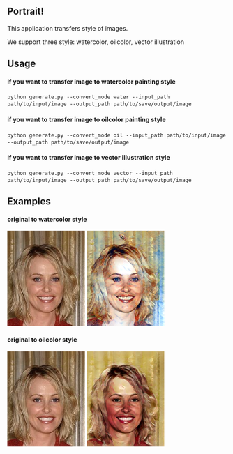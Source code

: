 Portrait! 
---
This application transfers style of images.

We support three style: watercolor, oilcolor, vector illustration



Usage
---

#### if you want to transfer image to watercolor painting style

```
python generate.py --convert_mode water --input_path path/to/input/image --output_path path/to/save/output/image
```

#### if you want to transfer image to oilcolor painting style

```
python generate.py --convert_mode oil --input_path path/to/input/image --output_path path/to/save/output/image
```

#### if you want to transfer image to vector illustration style

```
python generate.py --convert_mode vector --input_path path/to/input/image --output_path path/to/save/output/image
```

Examples
---
#### original to watercolor style
![](https://github.com/prography/portrait/blob/deep_dev/StyleTransfer-pytorch/imgs/input_004.jpg)
<img src="https://github.com/prography/portrait/blob/deep_dev/StyleTransfer-pytorch/imgs/water_output_004.png" width="178" height="218">


#### original to oilcolor style   
![](https://github.com/prography/portrait/blob/deep_dev/StyleTransfer-pytorch/imgs/input_004.jpg)
<img src="https://github.com/prography/portrait/blob/deep_dev/StyleTransfer-pytorch/imgs/oil_output_004.png" width="178" height="218">
